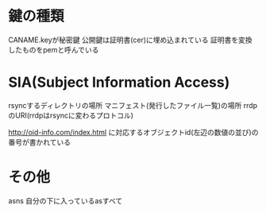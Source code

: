 # 鍵の種類

CANAME.keyが秘密鍵
公開鍵は証明書(cer)に埋め込まれている
証明書を変換したものをpemと呼んでいる


# SIA(Subject Information Access)

rsyncするディレクトリの場所
マニフェスト(発行したファイル一覧)の場所
rrdpのURI(rrdpはrsyncに変わるプロトコル)

http://oid-info.com/index.html
に対応するオブジェクトid(左辺の数値の並び)の番号が書かれている


# その他

asns
自分の下に入っているasすべて
